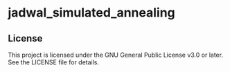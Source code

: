 # jadwal_simulated_annealing



License
--------
This project is licensed under the GNU General Public License v3.0 or later.
See the LICENSE file for details.
